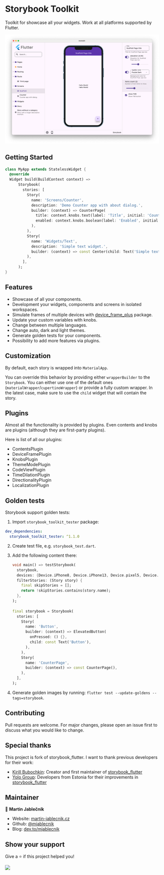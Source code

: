 # Storybook Toolkit

Toolkit for showcase all your widgets. Work at all platforms supported by Flutter.

![](screenshots/preview.png)

## Getting Started

```dart
class MyApp extends StatelessWidget {
  @override
  Widget build(BuildContext context) =>
      Storybook(
        stories: [
          Story(
            name: 'Screens/Counter',
            description: 'Demo Counter app with about dialog.',
            builder: (context) => CounterPage(
              title: context.knobs.text(label: 'Title', initial: 'Counter'),
              enabled: context.knobs.boolean(label: 'Enabled', initial: true),
            ),
          ),
          Story(
            name: 'Widgets/Text',
            description: 'Simple text widget.',
            builder: (context) => const Center(child: Text('Simple text')),
          ),
        ],
      );
}
```

## Features

- Showcase of all your components.
- Development your widgets, components and screens in isolated workspaces.
- Simulate frames of multiple devices with [device_frame_plus](https://pub.dev/packages/device_frame_plus) package.
- Update your custom variables with knobs.
- Change between multiple languages.
- Change auto, dark and light themes.
- Generate golden tests for your components.
- Possibility to add more features via plugins.

## Customization

By default, each story is wrapped into `MaterialApp`.

You can override this behavior by providing either `wrapperBuilder` to the
`Storybook`. You can either use one of the default ones
(`materialWrapper`/`cupertinoWrapper`) or provide a fully custom wrapper. In the
latest case, make sure to use the `child` widget that will contain the story.


## Plugins

Almost all the functionality is provided by plugins. Even contents and
knobs are plugins (although they are first-party plugins).

Here is list of all our plugins:
- ContentsPlugin
- DeviceFramePlugin
- KnobsPlugin
- ThemeModePlugin
- CodeViewPlugin
- TimeDilationPlugin
- DirectionalityPlugin
- LocalizationPlugin
 

## Golden tests

Storybook support golden tests:
1. Import `storybook_toolkit_tester` package:
  ```yaml
  dev_dependencies:
    storybook_toolkit_tester: ^1.1.0 
  ```

2. Create test file, e.g. `storybook_test.dart`.

3. Add the following content there:

   ```dart
   void main() => testStorybook(
     storybook,
     devices: {Device.iPhone8, Device.iPhone13, Device.pixel5, Device.iPadPro},
     filterStories: (Story story) {
       final skipStories = [];
       return !skipStories.contains(story.name);
     },
   );

   final storybook = Storybook(
     stories: [
       Story(
         name: 'Button',
         builder: (context) => ElevatedButton(
           onPressed: () {},
           child: const Text('Button'),
         ),
       ),
       Story(
         name: 'CounterPage',
         builder: (context) => const CounterPage(),
       ),
     ],
   );
   ```

5. Generate golden images by running: `flutter test --update-goldens --tags=storybook`.


## Contributing
Pull requests are welcome. For major changes, please open an issue first to discuss what you would like to change.


## Special thanks

This project is fork of storybook_flutter. I want to thank previous developers for their work:
- [Kirill Bubochkin](https://github.com/ookami-kb): Creator and first maintainer of [storybook_flutter](https://github.com/ookami-kb/storybook_flutter)
- [Yolo Group](https://github.com/coingaming): Developers from Estonia for their improvements in [storybook_flutter](https://github.com/coingaming/storybook_flutter)
 

## Maintainer

👤 **Martin Jablečník**

* Website: [martin-jablecnik.cz](https://www.martin-jablecnik.cz)
* Github: [@mjablecnik](https://github.com/mjablecnik)
* Blog: [dev.to/mjablecnik](https://dev.to/mjablecnik)


## Show your support

Give a ⭐️ if this project helped you!

<a href="https://www.patreon.com/mjablecnik">
  <img src="https://c5.patreon.com/external/logo/become_a_patron_button@2x.png" width="160">
</a>


